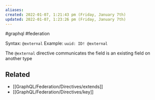 ```yaml
---
aliases: 
created: 2022-01-07, 1:21:43 pm (Friday, January 7th)
updated: 2022-01-07, 1:23:26 pm (Friday, January 7th)
---
```

#graphql #federation

Syntax: `@external`
Example: `uuid: ID! @external`

The `@external` directive communicates the field is an existing field on another type

## Related
- [[GraphQL/Federation/Directives/extends]]
- [[GraphQL/Federation/Directives/key]]